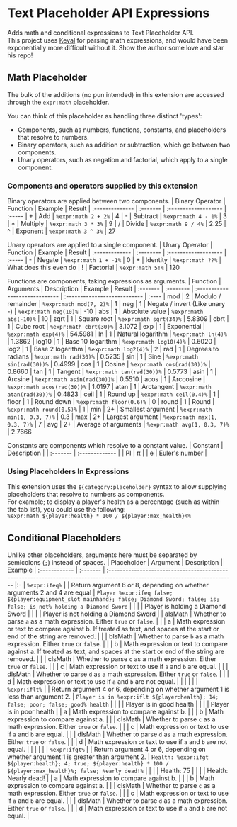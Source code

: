 
# Text Placeholder API Expressions
Adds math and conditional expressions to Text Placeholder API.  
This project uses [Keval](https://github.com/notKamui/Keval) for parsing math expressions, and would have been exponentially more difficult without it. Show the author some love and star his repo!

## Math Placeholder
The bulk of the additions (no pun intended) in this extension are accessed through the `expr:math` placeholder.

You can think of this placeholder as handling three distinct 'types':  
 * Components, such as numbers, functions, constants, and placeholders that resolve to numbers.
 * Binary operators, such as addition or subtraction, which go between two components.
 * Unary operators, such as negation and factorial, which apply to a single component.

### Components and operators supplied by this extension
Binary operators are applied between two components.
| Binary Operator | Function | Example              | Result
| :-------------- | :------- | :------------------- | :-----
| +               | Add      | `%expr:math 2 + 2%`  | 4
| -               | Subtract | `%expr:math 4 - 1%`  | 3
| *               | Multiply | `%expr:math 3 * 3%`  | 9
| /               | Divide   | `%expr:math 9 / 4%`  | 2.25
| ^               | Exponent | `%expr:math 3 ^ 3%`  | 27

Unary operators are applied to a single component.
| Unary Operator | Function  | Example              | Result
| :------------- | :-------- | :------------------- | :-----
| -              | Negate    | `%expr:math 1 + -1%` | 0
| +              | Identity  | `%expr:math ??%`     | What does this even do
| !              | Factorial | `%expr:math 5!%`     | 120

Functions are components, taking expressions as arguments.
| Function | Arguments | Description                    | Example                      | Result
| :------- | :-------- | :----------------------------- | :--------------------------- | :----
| mod      | 2         | Modulo / remainder             | `%expr:math mod(7, 2)%`      | 1
| neg      | 1         | Negate / invert (Like unary -) | `%expr:math neg(10)%`        | -10
| abs      | 1         | Absolute value                 | `%expr:math abs(-10)%`       | 10
| sqrt     | 1         | Square root                    | `%expr:math sqrt(34)%`       | 5.8309
| cbrt     | 1         | Cube root                      | `%expr:math cbrt(30)%`       | 3.1072
| exp      | 1         | Exponential                    | `%expr:math exp(4)%`         | 54.5981
| ln       | 1         | Natural logarithm              | `%expr:math ln(4)%`          | 1.3862
| log10    | 1         | Base 10 logarithm              | `%expr:math log10(4)%`       | 0.6020
| log2     | 1         | Base 2 logarithm               | `%expr:math log2(4)%`        | 2
| rad      | 1         | Degrees to radians             | `%expr:math rad(30)%`        | 0.5235
| sin      | 1         | Sine                           | `%expr:math sin(rad(30))%`   | 0.4999
| cos      | 1         | Cosine                         | `%expr:math cos(rad(30))%`   | 0.8660
| tan      | 1         | Tangent                        | `%expr:math tan(rad(30))%`   | 0.5773
| asin     | 1         | Arcsine                        | `%expr:math asin(rad(30))%`  | 0.5510
| acos     | 1         | Arccosine                      | `%expr:math acos(rad(30))%`  | 1.0197
| atan     | 1         | Arctangent                     | `%expr:math atan(rad(30))%`  | 0.4823
| ceil     | 1         | Round up                       | `%expr:math ceil(0.4)%`      | 1
| floor    | 1         | Round down                     | `%expr:math floor(0.6)%`     | 0
| round    | 1         | Round                          | `%expr:math round(0.5)%`     | 1
| min      | 2+        | Smallest argument              | `%expr:math min(1, 0.3, 7)%` | 0.3
| max      | 2+        | Largest argument               | `%expr:math max(1, 0.3, 7)%` | 7
| avg      | 2+        | Average of arguments           | `%expr:math avg(1, 0.3, 7)%` | 2.7666

Constants are components which resolve to a constant value.
| Constant | Description    |
| :------- | :------------- |
| PI       | π              |
| e        | Euler's number |

### Using Placeholders In Expressions
This extension uses the `${category:placeholder}` syntax to allow supplying placeholders that resolve to numbers as components.  
For example; to display a player's health as a percentage (such as within the tab list), you could use the following:  
`%expr:math ${player:health} * 100 / ${player:max_health}%%`

## Conditional Placeholders
Unlike other placeholders, arguments here must be separated by semicolons (`;`) instead of spaces.
| Placeholder   | Argument | Description                                                                                                                 | Example
| :------------ | :------- | :-------------------------------------------------------------------------------------------------------------------------- |:-
| `%expr:ifeq%` |          | Return argument 6 or 8, depending on whether arguments 2 and 4 are equal                                                    | `Player %expr:ifeq false; ${player:equipment_slot mainhand}; false; Diamond Sword; false; is; false; is not% holding a Diamond Sword`
|               |          |                                                                                                                             | Player is holding a Diamond Sword
|               |          |                                                                                                                             | Player is not holding a Diamond Sword
|               | aIsMath  | Whether to parse `a` as a math expression. Either `true` or `false`.                                                        |
|               | a        | Math expression or text to compare against b. If treated as text, and spaces at the start or end of the string are removed. |
|               | bIsMath  | Whether to parse `b` as a math expression. Either `true` or `false`.                                                        |
|               | b        | Math expression or text to compare against a. If treated as text, and spaces at the start or end of the string are removed. |
|               | cIsMath  | Whether to parse `c` as a math expression. Either `true` or `false`.                                                        |
|               | c        | Math expression or text to use if `a` and `b` are equal.                                                                    |
|               | dIsMath  | Whether to parse `d` as a math expression. Either `true` or `false`.                                                        |
|               | d        | Math expression or text to use if `a` and `b` are not equal.                                                                |
|               |          |                                                                                                                             |
| `%expr:iflt%` |          | Return argument 4 or 6, depending on whether argument 1 is less than argument 2.                                            | `Player is in %expr:iflt ${player:health}; 14; false; poor; false; good% health`
|               |          |                                                                                                                             | Player is in good health
|               |          |                                                                                                                             | Player is in poor health
|               | a        | Math expression to compare against b.                                                                                       |
|               | b        | Math expression to compare against a.                                                                                       |
|               | cIsMath  | Whether to parse `c` as a math expression. Either `true` or `false`.                                                        |
|               | c        | Math expression or text to use if `a` and `b` are equal.                                                                    |
|               | dIsMath  | Whether to parse `d` as a math expression. Either `true` or `false`.                                                        |
|               | d        | Math expression or text to use if `a` and `b` are not equal.                                                                |
|               |          |                                                                                                                             |
| `%expr:ifgt%` |          | Return argument 4 or 6, depending on whether argument 1 is greater than argument 2. | `Health: %expr:ifgt ${player:health}; 4; true; ${player:health} * 100 / ${player:max_health}%; false; Nearly dead!%`
|               |          |                                                                                                                             | Health: 75
|               |          |                                                                                                                             | Health: Nearly dead!
|               | a        | Math expression to compare against b.                                                                                       |
|               | b        | Math expression to compare against a.                                                                                       |
|               | cIsMath  | Whether to parse `c` as a math expression. Either `true` or `false`.                                                        |
|               | c        | Math expression or text to use if `a` and `b` are equal.                                                                    |
|               | dIsMath  | Whether to parse `d` as a math expression. Either `true` or `false`.                                                        |
|               | d        | Math expression or text to use if `a` and `b` are not equal.                                                                |
